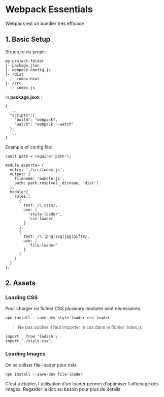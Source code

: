 # Webpack Essentials

Webpack est un bundler très efficace

## 1. Basic Setup

Structure du projet:

    my-project-folder
    |- package.json
    |- webpack.config.js
    |- /dist
      |- index.html
    |- /src
      |- index.js

in **package.json** :

    {
      ...
      "scripts":{
        "build": "webpack",
        "watch": "webpack --watch"        
      },
      ...
    }

Example of config file:

    const path = require('path');

    module.exports= {
      entry: './src/index.js',
      output: {
        filename: 'bundle.js',
        path: path.resolve(__dirname, 'dist')
      },
      module:{
        rules:[
          {
            test: /\.css$/,
            use: [
              'style-loader',
              'css-loader'
            ]
          },
          {
            test: /\.(png|svg|jpg|gif)$/,
            use: [
              'file-loader'
            ]
          }
        ]
      }
    };



## 2. Assets

### Loading CSS
Pour charger un fichier CSS plusieurs modules sont nécessaires.

    npm install --save-dev style-loader css-loader

> Ne pas oublier il faut importer le css dans le fichier index.js


    import _ from 'lodash';
    import './style.css';


### Loading Images

On va utiliser file-loader pour cela

    npm install --save-dev file-loader

C'est a étudier, l'utilisation d'un loader permet d'optimiser l'affichage des images. Regarder la doc au besoin pour plus de détails.
